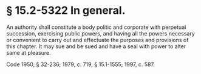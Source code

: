 # § 15.2-5322 In general.

<p>An authority shall constitute a body politic and corporate with perpetual succession, exercising public powers, and having all the powers necessary or convenient to carry out and effectuate the purposes and provisions of this chapter. It may sue and be sued and have a seal with power to alter same at pleasure.</p><p>Code 1950, § 32-236; 1979, c. 719, § 15.1-1555; 1997, c. 587.</p>
